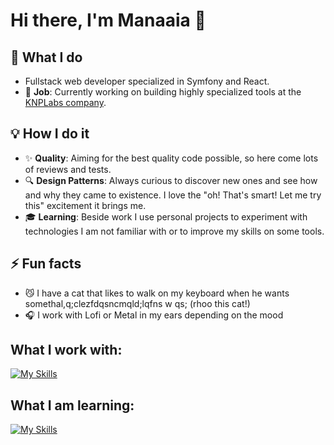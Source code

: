 # Hi there, I'm Manaaia 👋

## :briefcase: What I do
- Fullstack web developer specialized in Symfony and React. 
- 🔭 **Job**: Currently working on building highly specialized tools at the [KNPLabs company](https://knplabs.com/en/).

## :bulb: How I do it
- :sparkles: **Quality**: Aiming for the best quality code possible, so here come lots of reviews and tests.
- :mag: **Design Patterns**: Always curious to discover new ones and see how and why they came to existence. I love the "oh! That's smart! Let me try this" excitement it brings me.
- :mortar_board: **Learning**: Beside work I use personal projects to experiment with technologies I am not familiar with or to improve my skills on some tools.

## ⚡ Fun facts
-	:smirk_cat: I have a cat that likes to walk on my keyboard when he wants somethal,q;clezfdqsncmqld;lqfns w qs; (rhoo this cat!)
-	:headphones: I work with Lofi or Metal in my ears depending on the mood

## What I work with:
[![My Skills](https://skillicons.dev/icons?i=php,js,ts,react,redux,symfony,docker,git)](https://skillicons.dev)

## What I am learning:
[![My Skills](https://skillicons.dev/icons?i=nextjs,python,arduino)](https://skillicons.dev)


<!--
**Manaaia/Manaaia** is a ✨ _special_ ✨ repository because its `README.md` (this file) appears on your GitHub profile.

Here are some ideas to get you started:

- 🔭 I am currently working on building highly specialized tools for different clients at the KNPLabs company.
- 🌱 I’m currently learning ...
- 👯 I’m looking to collaborate on ...
- 🤔 I’m looking for help with ...
- 💬 Ask me about ...
- 📫 How to reach me: ...
- 😄 Pronouns: ...
- ⚡ Fun fact: ...
-->
